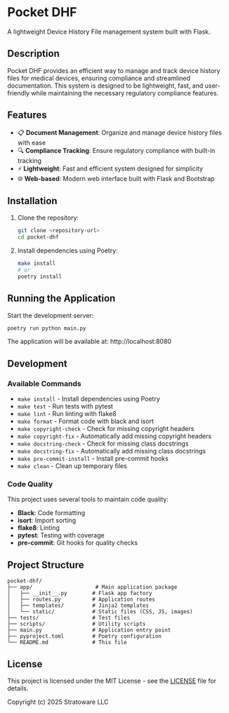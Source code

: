 # Pocket DHF

A lightweight Device History File management system built with Flask.

## Description

Pocket DHF provides an efficient way to manage and track device history files for medical devices, ensuring compliance and streamlined documentation. This system is designed to be lightweight, fast, and user-friendly while maintaining the necessary regulatory compliance features.

## Features

- 📋 **Document Management**: Organize and manage device history files with ease
- 🔍 **Compliance Tracking**: Ensure regulatory compliance with built-in tracking
- ⚡ **Lightweight**: Fast and efficient system designed for simplicity
- 🌐 **Web-based**: Modern web interface built with Flask and Bootstrap

## Installation

1. Clone the repository:
   ```bash
   git clone <repository-url>
   cd pocket-dhf
   ```

2. Install dependencies using Poetry:
   ```bash
   make install
   # or
   poetry install
   ```

## Running the Application

Start the development server:

```bash
poetry run python main.py
```

The application will be available at: http://localhost:8080

## Development

### Available Commands

- `make install` - Install dependencies using Poetry
- `make test` - Run tests with pytest
- `make lint` - Run linting with flake8
- `make format` - Format code with black and isort
- `make copyright-check` - Check for missing copyright headers
- `make copyright-fix` - Automatically add missing copyright headers
- `make docstring-check` - Check for missing class docstrings
- `make docstring-fix` - Automatically add missing class docstrings
- `make pre-commit-install` - Install pre-commit hooks
- `make clean` - Clean up temporary files

### Code Quality

This project uses several tools to maintain code quality:

- **Black**: Code formatting
- **isort**: Import sorting
- **flake8**: Linting
- **pytest**: Testing with coverage
- **pre-commit**: Git hooks for quality checks

## Project Structure

```
pocket-dhf/
├── app/                    # Main application package
│   ├── __init__.py        # Flask app factory
│   ├── routes.py          # Application routes
│   ├── templates/         # Jinja2 templates
│   └── static/            # Static files (CSS, JS, images)
├── tests/                 # Test files
├── scripts/               # Utility scripts
├── main.py                # Application entry point
├── pyproject.toml         # Poetry configuration
└── README.md              # This file
```

## License

This project is licensed under the MIT License - see the [LICENSE](LICENSE) file for details.

Copyright (c) 2025 Stratoware LLC

